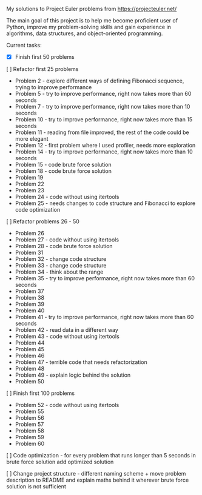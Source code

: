 My solutions to Project Euler problems from https://projecteuler.net/

The main goal of this project is to help me become proficient user of Python, improve my problem-solving skills and 
gain experience in algorithms, data structures, and object-oriented programming.

Current tasks:

- [x] Finish first 50 problems

[ ] Refactor first 25 problems 
 - Problem 2 - explore different ways of defining Fibonacci sequence, trying to improve performance
 - Problem 5 - try to improve performance, right now takes more than 60 seconds
 - Problem 7 - try to improve performance, right now takes more than 10 seconds
 - Problem 10 - try to improve performance, right now takes more than 15 seconds
 - Problem 11 - reading from file improved, the rest of the code could be more elegant
 - Problem 12 - first problem where I used profiler, needs more exploration
 - Problem 14 - try to improve performance, right now takes more than 10 seconds
 - Problem 15 - code brute force solution
 - Problem 18 - code brute force solution
 - Problem 19
 - Problem 22
 - Problem 23
 - Problem 24 - code without using itertools
 - Problem 25 - needs changes to code structure and Fibonacci to explore code optimization
 
 [ ] Refactor problems 26 - 50
 - Problem 26
 - Problem 27 - code without using itertools
 - Problem 28 - code brute force solution
 - Problem 31
 - Problem 32 - change code structure
 - Problem 33 - change code structure
 - Problem 34 - think about the range 
 - Problem 35 - try to improve performance, right now takes more than 60 seconds
 - Problem 37
 - Problem 38
 - Problem 39
 - Problem 40
 - Problem 41 - try to improve performance, right now takes more than 60 seconds
 - Problem 42 - read data in a different way
 - Problem 43 - code without using itertools
 - Problem 44
 - Problem 45
 - Problem 46
 - Problem 47 - terrible code that needs refactorization 
 - Problem 48
 - Problem 49 - explain logic behind the solution
 - Problem 50
 
[ ] Finish first 100 problems

 - Problem 52 - code without using itertools
 - Problem 55
 - Problem 56
 - Problem 57
 - Problem 58
 - Problem 59
 - Problem 60


[ ] Code optimization - for every problem that runs longer than 5 seconds in brute force solution add optimized solution

[ ] Change project structure - different naming scheme + move problem description to README and explain maths behind it wherever brute force solution is not sufficient

